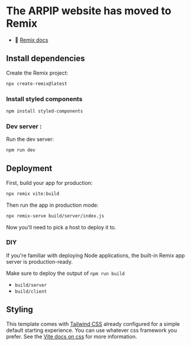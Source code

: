 # The ARPIP website has moved to Remix

- 📖 [Remix docs](https://remix.run/docs)

## Install dependencies

Create the Remix project:
```sh
npx create-remix@latest
```

### Install styled components

```sh
npm install styled-components
```

### Dev server :

Run the dev server:
```sh
npm run dev
```

## Deployment

First, build your app for production:

```sh
npx remix vite:build
```

Then run the app in production mode:

```sh
npx remix-serve build/server/index.js
```

Now you'll need to pick a host to deploy it to.

### DIY

If you're familiar with deploying Node applications, the built-in Remix app server is production-ready.

Make sure to deploy the output of `npm run build`

- `build/server`
- `build/client`

## Styling

This template comes with [Tailwind CSS](https://tailwindcss.com/) already configured for a simple default starting experience. You can use whatever css framework you prefer. See the [Vite docs on css](https://vitejs.dev/guide/features.html#css) for more information.
